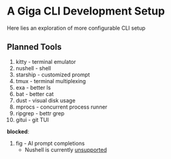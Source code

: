 # A Giga CLI Development Setup

Here lies an exploration of more configurable CLI setup

## Planned Tools

1. kitty    - terminal emulator
2. nushell  - shell
3. starship - customized prompt
4. tmux     - terminal multiplexing
5. exa      - better ls
6. bat      - better cat
7. dust     - visual disk usage
8. mprocs   - concurrent process runner
9. ripgrep  - bettr grep
10. gitui   - git TUI

**blocked**:
1. fig      - AI prompt completions
    - Nushell is currently [unsupported](https://github.com/withfig/fig/issues/879)

